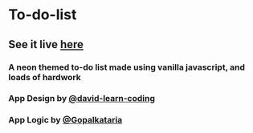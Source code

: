 # To-do-list

## See it live [here](https://gopalkataria.github.io/To-do-list)

### A neon themed to-do list made using vanilla javascript, and loads of hardwork
### App Design by [@david-learn-coding](https://github.com/david-learns-coding/)
### App Logic by [@Gopalkataria](https://github.com/Gopalkataria/)
